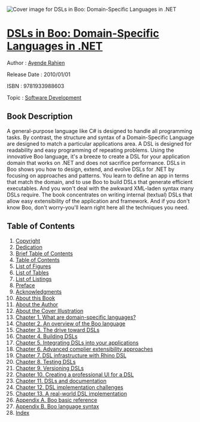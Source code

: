 ![Cover image for DSLs in Boo: Domain-Specific Languages in .NET](https://imgdetail.ebookreading.net/cover/cover/software_development/EB9781933988603.jpg)

[DSLs in Boo: Domain-Specific Languages in .NET](https://ebookreading.net/view/book/DSLs+in+Boo%3A+Domain-Specific+Languages+in+.NET-EB9781933988603_1.html "DSLs in Boo: Domain-Specific Languages in .NET")
====================================================================================================================

Author : [Ayende Rahien](https://ebookreading.net/search/author/Ayende+Rahien)

Release Date : 2010/01/01

ISBN : 9781933988603

Topic : [Software Development](https://ebookreading.net/search/category/software-development)

Book Description
-----------------

 A general-purpose language like C# is designed to handle all programming tasks. By contrast, the structure and syntax of a Domain-Specific Language are designed to match a particular applications area. A DSL is designed for readability and easy programming of repeating problems. Using the innovative Boo language, it's a breeze to create a DSL for your application domain that works on .NET and does not sacrifice performance. DSLs in Boo shows you how to design, extend, and evolve DSLs for .NET by focusing on approaches and patterns. You learn to define an app in terms that match the domain, and to use Boo to build DSLs that generate efficient executables. And you won't deal with the awkward XML-laden syntax many DSLs require. The book concentrates on writing internal (textual) DSLs that allow easy extensibility of the application and framework. And if you don't know Boo, don't worry-you'll learn right here all the techniques you need. 
              
Table of Contents
-----------------

1. [Copyright](https://ebookreading.net/view/book/DSLs+in+Boo%3A+Domain-Specific+Languages+in+.NET-EB9781933988603_3.html)
1. [Dedication](https://ebookreading.net/view/book/DSLs+in+Boo%3A+Domain-Specific+Languages+in+.NET-EB9781933988603_4.html)
1. [Brief Table of Contents](https://ebookreading.net/view/book/DSLs+in+Boo%3A+Domain-Specific+Languages+in+.NET-EB9781933988603_5.html)
1. [Table of Contents](https://ebookreading.net/view/book/DSLs+in+Boo%3A+Domain-Specific+Languages+in+.NET-EB9781933988603_6.html)
1. [List of Figures](https://ebookreading.net/view/book/DSLs+in+Boo%3A+Domain-Specific+Languages+in+.NET-EB9781933988603_7.html)
1. [List of Tables](https://ebookreading.net/view/book/DSLs+in+Boo%3A+Domain-Specific+Languages+in+.NET-EB9781933988603_8.html)
1. [List of Listings](https://ebookreading.net/view/book/DSLs+in+Boo%3A+Domain-Specific+Languages+in+.NET-EB9781933988603_9.html)
1. [Preface](https://ebookreading.net/view/book/DSLs+in+Boo%3A+Domain-Specific+Languages+in+.NET-EB9781933988603_10.html)
1. [Acknowledgments](https://ebookreading.net/view/book/DSLs+in+Boo%3A+Domain-Specific+Languages+in+.NET-EB9781933988603_11.html)
1. [About this Book](https://ebookreading.net/view/book/DSLs+in+Boo%3A+Domain-Specific+Languages+in+.NET-EB9781933988603_12.html)
1. [About the Author](https://ebookreading.net/view/book/DSLs+in+Boo%3A+Domain-Specific+Languages+in+.NET-EB9781933988603_13.html)
1. [About the Cover Illustration](https://ebookreading.net/view/book/DSLs+in+Boo%3A+Domain-Specific+Languages+in+.NET-EB9781933988603_14.html)
1. [Chapter 1. What are domain-specific languages?](https://ebookreading.net/view/book/DSLs+in+Boo%3A+Domain-Specific+Languages+in+.NET-EB9781933988603_15.html)
1. [Chapter 2. An overview of the Boo language](https://ebookreading.net/view/book/DSLs+in+Boo%3A+Domain-Specific+Languages+in+.NET-EB9781933988603_16.html)
1. [Chapter 3. The drive toward DSLs](https://ebookreading.net/view/book/DSLs+in+Boo%3A+Domain-Specific+Languages+in+.NET-EB9781933988603_17.html)
1. [Chapter 4. Building DSLs](https://ebookreading.net/view/book/DSLs+in+Boo%3A+Domain-Specific+Languages+in+.NET-EB9781933988603_18.html)
1. [Chapter 5. Integrating DSLs into your applications](https://ebookreading.net/view/book/DSLs+in+Boo%3A+Domain-Specific+Languages+in+.NET-EB9781933988603_19.html)
1. [Chapter 6. Advanced complier extensibility approaches](https://ebookreading.net/view/book/DSLs+in+Boo%3A+Domain-Specific+Languages+in+.NET-EB9781933988603_20.html)
1. [Chapter 7. DSL infrastructure with Rhino DSL](https://ebookreading.net/view/book/DSLs+in+Boo%3A+Domain-Specific+Languages+in+.NET-EB9781933988603_21.html)
1. [Chapter 8. Testing DSLs](https://ebookreading.net/view/book/DSLs+in+Boo%3A+Domain-Specific+Languages+in+.NET-EB9781933988603_22.html)
1. [Chapter 9. Versioning DSLs](https://ebookreading.net/view/book/DSLs+in+Boo%3A+Domain-Specific+Languages+in+.NET-EB9781933988603_23.html)
1. [Chapter 10. Creating a professional UI for a DSL](https://ebookreading.net/view/book/DSLs+in+Boo%3A+Domain-Specific+Languages+in+.NET-EB9781933988603_24.html)
1. [Chapter 11. DSLs and documentation](https://ebookreading.net/view/book/DSLs+in+Boo%3A+Domain-Specific+Languages+in+.NET-EB9781933988603_25.html)
1. [Chapter 12. DSL implementation challenges](https://ebookreading.net/view/book/DSLs+in+Boo%3A+Domain-Specific+Languages+in+.NET-EB9781933988603_26.html)
1. [Chapter 13. A real-world DSL implementation](https://ebookreading.net/view/book/DSLs+in+Boo%3A+Domain-Specific+Languages+in+.NET-EB9781933988603_27.html)
1. [Appendix A. Boo basic reference](https://ebookreading.net/view/book/DSLs+in+Boo%3A+Domain-Specific+Languages+in+.NET-EB9781933988603_28.html)
1. [Appendix B. Boo language syntax](https://ebookreading.net/view/book/DSLs+in+Boo%3A+Domain-Specific+Languages+in+.NET-EB9781933988603_29.html)
1. [Index](https://ebookreading.net/view/book/DSLs+in+Boo%3A+Domain-Specific+Languages+in+.NET-EB9781933988603_30.html)
